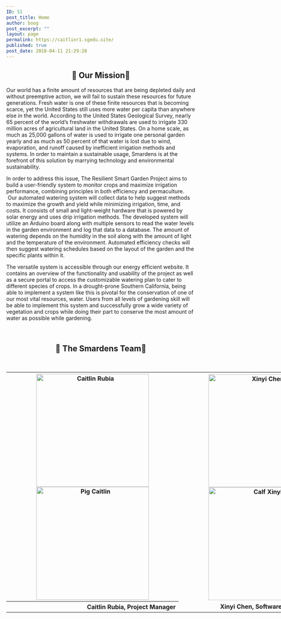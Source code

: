 ```yaml
---
ID: 51
post_title: Home
author: boog
post_excerpt: ""
layout: page
permalink: https://caitlinr1.sgedu.site/
published: true
post_date: 2018-04-11 21:29:28
---
```

<h2 style="text-align: center;">🌱 Our Mission🌱</h2>
Our world has a finite amount of resources that are being depleted daily and without preemptive action, we will fail to sustain these resources for future generations. Fresh water is one of these finite resources that is becoming scarce, yet the United States still uses more water per capita than anywhere else in the world. According to the United States Geological Survey, nearly 65 percent of the world’s freshwater withdrawals are used to irrigate 330 million acres of agricultural land in the United States. On a home scale, as much as 25,000 gallons of water is used to irrigate one personal garden yearly and as much as 50 percent of that water is lost due to wind, evaporation, and runoff caused by inefficient irrigation methods and systems. In order to maintain a sustainable usage, Smardens is at the forefront of this solution by marrying technology and environmental sustainability.

In order to address this issue, The Resilient Smart Garden Project aims to build a user-friendly system to monitor crops and maximize irrigation performance, combining principles in both efficiency and permaculture.  Our automated watering system will collect data to help suggest methods to maximize the growth and yield while minimizing irrigation, time, and costs. It consists of small and light-weight hardware that is powered by solar energy and uses drip irrigation methods. The developed system will utilize an Arduino board along with multiple sensors to read the water levels in the garden environment and log that data to a database. The amount of watering depends on the humidity in the soil along with the amount of light and the temperature of the environment. Automated efficiency checks will then suggest watering schedules based on the layout of the garden and the specific plants within it.

The versatile system is accessible through our energy efficient website. It contains an overview of the functionality and usability of the project as well as a secure portal to access the customizable watering plan to cater to different species of crops. In a drought-prone Southern California, being able to implement a system like this is pivotal for the conservation of one of our most vital resources, water. Users from all levels of gardening skill will be able to implement this system and successfully grow a wide variety of vegetation and crops while doing their part to conserve the most amount of water as possible while gardening.

&nbsp;
<h2 style="text-align: center;">🌱 The Smardens Team🌱</h2>
&nbsp;
<table style="width: 1378px; height: 662px;" align="center">
<tbody>
<tr>
<th>
<div id="cf" align="center"><img class="alignnone wp-image-280 size-full" src="https://caitlinr1.sgedu.site/wp-content/uploads/2018/05/152563948386330786-1-e1525657648211-1.gif" alt="Caitlin Rubia" width="300" height="300" /><img class="top alignnone wp-image-281 size-full" src="https://caitlinr1.sgedu.site/wp-content/uploads/2018/05/152563948386330786-3-e1525657622568-1.gif" alt="Pig Caitlin" width="300" height="300" /></div></th>
<th>
<div id="cf" align="center"><img class="alignnone wp-image-273 size-full" src="https://caitlinr1.sgedu.site/wp-content/uploads/2018/05/xinyi.gif" alt="Xinyi Chen" width="300" height="300" /><img class="top alignnone wp-image-272 size-full" src="https://caitlinr1.sgedu.site/wp-content/uploads/2018/05/crop2.gif" alt="Calf Xinyi" width="300" height="300" /></div></th>
<th>
<div id="cf" align="center"><img class="alignnone wp-image-277 size-full" src="https://caitlinr1.sgedu.site/wp-content/uploads/2018/05/152563948386330786-5-e1525657577312.gif" alt="Brian Powell" width="300" height="300" /><img class="top alignnone" src="https://caitlinr1.sgedu.site/wp-content/uploads/2018/05/152563948386330786-2-e1525657641574.gif" alt="Goat Brian" width="300" height="300" /></div></th>
</tr>
<tr>
<th align="right">Caitlin Rubia, Project Manager</th>
<td align="center" style="font-weight:bold">Xinyi Chen, Software Engineer</td>
<td align="center" style="font-weight:bold">Brian Powell, System Engineer</td>
</tr>
</tbody>
</table>